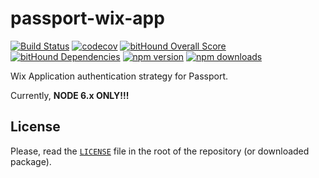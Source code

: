 # passport-wix-app

[![Build Status](https://travis-ci.org/maxkoryukov/passport-wix-app.svg?branch=master)](https://travis-ci.org/maxkoryukov/passport-wix-app)
[![codecov](https://codecov.io/gh/maxkoryukov/passport-wix-app/branch/master/graph/badge.svg)](https://codecov.io/gh/maxkoryukov/passport-wix-app)
[![bitHound Overall Score](https://www.bithound.io/github/maxkoryukov/passport-wix-app/badges/score.svg)](https://www.bithound.io/github/maxkoryukov/passport-wix-app)
[![bitHound Dependencies](https://www.bithound.io/github/maxkoryukov/passport-wix-app/badges/dependencies.svg)](https://www.bithound.io/github/maxkoryukov/passport-wix-app/master/dependencies/npm)
[![npm version](https://img.shields.io/npm/v/passport-wix-app.svg)](https://www.npmjs.com/package/passport-wix-app)
[![npm downloads](https://img.shields.io/npm/dm/passport-wix-app.svg)](https://www.npmjs.com/package/passport-wix-app)

Wix Application authentication strategy for Passport.

Currently, **NODE 6.x ONLY!!!**

## License

Please, read the [`LICENSE`](LICENSE) file in the root of the repository (or downloaded package).
